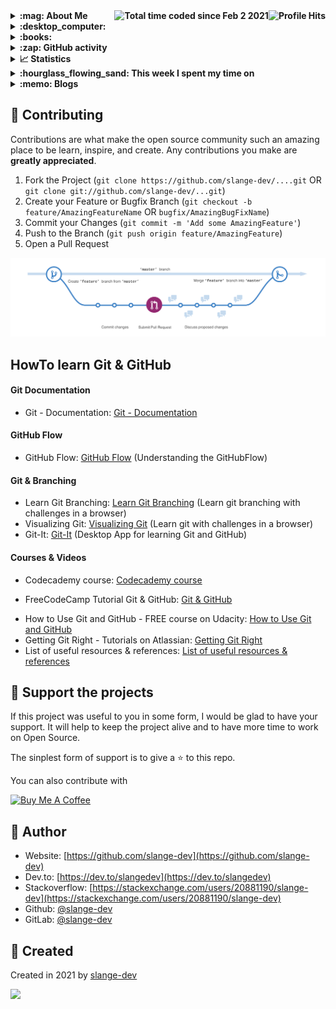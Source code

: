 <details>
  <summary><b> :mag: About Me <img align="right" alt="Profile Hits" src="https://komarev.com/ghpvc/?username=slange-dev&style=flat-square"> <a href="https://wakatime.com/@b9ca06e8-3961-4e7b-89c7-a5697a293916"><img align="right" src="https://wakatime.com/badge/user/b9ca06e8-3961-4e7b-89c7-a5697a293916.svg" alt="Total time coded since Feb 2 2021" /></a> </b></summary>
</details>

<details>
  <summary><b> :desktop_computer: </b></summary>
</details>

<details>
  <summary><b> :books: </b></summary>
</details>

<details>
  <summary><b> :zap: GitHub activity </b></summary>

<!--START_SECTION:activity-->
`[09/26 21:36]` <img alt="📝" src="https://github.com/cheesits456/github-activity-readme/raw/master/icons/commit.png" align="top" height="18"> Made `3` commits in [slange-dev/evaluate-scap](https://github.com/slange-dev/evaluate-scap)  
`[09/18 18:51]` <img alt="⭐" src="https://github.com/cheesits456/github-activity-readme/raw/master/icons/star.png" align="top" height="18"> Starred [fhstp/SoniControl](https://github.com/fhstp/SoniControl)  
`[09/10 10:28]` <img alt="⭐" src="https://github.com/cheesits456/github-activity-readme/raw/master/icons/star.png" align="top" height="18"> Starred [OpenSC/pam_p11](https://github.com/OpenSC/pam_p11)  
`[09/10 10:10]` <img alt="⭐" src="https://github.com/cheesits456/github-activity-readme/raw/master/icons/star.png" align="top" height="18"> Starred [GSA/piv-conformance](https://github.com/GSA/piv-conformance)  
`[09/10 10:08]` <img alt="⭐" src="https://github.com/cheesits456/github-activity-readme/raw/master/icons/star.png" align="top" height="18"> Starred [GSA/piv-guides](https://github.com/GSA/piv-guides)  
`[09/10 09:24]` <img alt="⭐" src="https://github.com/cheesits456/github-activity-readme/raw/master/icons/star.png" align="top" height="18"> Starred [swoopla/smartcard-luks](https://github.com/swoopla/smartcard-luks)  
`[09/10 09:13]` <img alt="⭐" src="https://github.com/cheesits456/github-activity-readme/raw/master/icons/star.png" align="top" height="18"> Starred [episource/Keepass-SmartcardEncryptedKeyFile](https://github.com/episource/Keepass-SmartcardEncryptedKeyFile)  
`[09/10 09:13]` <img alt="⭐" src="https://github.com/cheesits456/github-activity-readme/raw/master/icons/star.png" align="top" height="18"> Starred [T-Systems-MMS/keepassxc-p11-wrapper](https://github.com/T-Systems-MMS/keepassxc-p11-wrapper)  
`[09/10 01:21]` <img alt="⭐" src="https://github.com/cheesits456/github-activity-readme/raw/master/icons/star.png" align="top" height="18"> Starred [NoMoreFood/putty-cac](https://github.com/NoMoreFood/putty-cac)  
`[09/09 22:26]` <img alt="📝" src="https://github.com/cheesits456/github-activity-readme/raw/master/icons/commit.png" align="top" height="18"> Made `2` commits in [slange-dev/slange-dev](https://github.com/slange-dev/slange-dev)  

<details><summary>Show More</summary>

`[09/09 20:07]` <img alt="⭐" src="https://github.com/cheesits456/github-activity-readme/raw/master/icons/star.png" align="top" height="18"> Starred [vletoux/OpenPGP-CSP](https://github.com/vletoux/OpenPGP-CSP)  
`[09/08 12:17]` <img alt="⭐" src="https://github.com/cheesits456/github-activity-readme/raw/master/icons/star.png" align="top" height="18"> Starred [Rookiestyle/ColoredPassword](https://github.com/Rookiestyle/ColoredPassword)  
`[09/06 03:57]` <img alt="📝" src="https://github.com/cheesits456/github-activity-readme/raw/master/icons/commit.png" align="top" height="18"> Made `4` commits in [slange-dev/slange-dev](https://github.com/slange-dev/slange-dev)  
`[09/06 03:35]` <img alt="✅" src="https://github.com/cheesits456/github-activity-readme/raw/master/icons/pr-open.png" align="top" height="18"> Opened PR [`#2`](https://github.com//slange-dev/slange-dev/pull/2 'Update README.md') in [slange-dev/slange-dev](https://github.com/slange-dev/slange-dev)  
`[09/06 03:35]` <img alt="📝" src="https://github.com/cheesits456/github-activity-readme/raw/master/icons/commit.png" align="top" height="18"> Made `2` commits in [slange-dev/slange-dev](https://github.com/slange-dev/slange-dev)  
`[09/06 03:32]` <img alt="⭐" src="https://github.com/cheesits456/github-activity-readme/raw/master/icons/star.png" align="top" height="18"> Starred [GitGuardian/ggshield](https://github.com/GitGuardian/ggshield)  
`[09/06 03:30]` <img alt="📝" src="https://github.com/cheesits456/github-activity-readme/raw/master/icons/commit.png" align="top" height="18"> Made `2` commits in [slange-dev/slange-dev](https://github.com/slange-dev/slange-dev)  
`[09/06 03:23]` <img alt="⭐" src="https://github.com/cheesits456/github-activity-readme/raw/master/icons/star.png" align="top" height="18"> Starred [reviewdog/action-remark-lint](https://github.com/reviewdog/action-remark-lint)  
`[09/06 03:20]` <img alt="📝" src="https://github.com/cheesits456/github-activity-readme/raw/master/icons/commit.png" align="top" height="18"> Made `28` commits in [slange-dev/slange-dev](https://github.com/slange-dev/slange-dev)  
`[09/06 03:03]` <img alt="⭐" src="https://github.com/cheesits456/github-activity-readme/raw/master/icons/star.png" align="top" height="18"> Starred [vlajos/misspell-fixer](https://github.com/vlajos/misspell-fixer)  
`[09/06 02:56]` <img alt="📝" src="https://github.com/cheesits456/github-activity-readme/raw/master/icons/commit.png" align="top" height="18"> Made `1` commit in [slange-dev/slange-dev](https://github.com/slange-dev/slange-dev)  
`[09/06 02:44]` <img alt="⭐" src="https://github.com/cheesits456/github-activity-readme/raw/master/icons/star.png" align="top" height="18"> Starred [Roblox-ActionsCache/sobolevn-misspell-fixer-action](https://github.com/Roblox-ActionsCache/sobolevn-misspell-fixer-action)  
`[09/06 02:41]` <img alt="📝" src="https://github.com/cheesits456/github-activity-readme/raw/master/icons/commit.png" align="top" height="18"> Made `3` commits in [slange-dev/slange-dev](https://github.com/slange-dev/slange-dev)  
`[09/03 01:14]` <img alt="⭐" src="https://github.com/cheesits456/github-activity-readme/raw/master/icons/star.png" align="top" height="18"> Starred [appelgriebsch/dotFiles](https://github.com/appelgriebsch/dotFiles)  
`[09/03 00:29]` <img alt="📝" src="https://github.com/cheesits456/github-activity-readme/raw/master/icons/commit.png" align="top" height="18"> Made `6` commits in [slange-dev/slange-dev](https://github.com/slange-dev/slange-dev)  
`[08/28 07:48]` <img alt="⭐" src="https://github.com/cheesits456/github-activity-readme/raw/master/icons/star.png" align="top" height="18"> Starred [RedHatGov/rhel8-stig-latest](https://github.com/RedHatGov/rhel8-stig-latest)  
`[08/27 05:03]` <img alt="⭐" src="https://github.com/cheesits456/github-activity-readme/raw/master/icons/star.png" align="top" height="18"> Starred [clhore/autoDC.sh](https://github.com/clhore/autoDC.sh)  
`[08/27 03:07]` <img alt="⭐" src="https://github.com/cheesits456/github-activity-readme/raw/master/icons/star.png" align="top" height="18"> Starred [ClaudioMerola/ADxRay](https://github.com/ClaudioMerola/ADxRay)  
`[08/26 08:33]` <img alt="⭐" src="https://github.com/cheesits456/github-activity-readme/raw/master/icons/star.png" align="top" height="18"> Starred [jymigeon/gpgsm-as-ca](https://github.com/jymigeon/gpgsm-as-ca)  
`[08/24 04:13]` <img alt="⭐" src="https://github.com/cheesits456/github-activity-readme/raw/master/icons/star.png" align="top" height="18"> Starred [chris2511/xca](https://github.com/chris2511/xca)  
`[08/24 02:50]` <img alt="⭐" src="https://github.com/cheesits456/github-activity-readme/raw/master/icons/star.png" align="top" height="18"> Starred [OpenSC/pam_pkcs11](https://github.com/OpenSC/pam_pkcs11)  
`[08/24 02:47]` <img alt="⭐" src="https://github.com/cheesits456/github-activity-readme/raw/master/icons/star.png" align="top" height="18"> Starred [OpenSC/OpenSC](https://github.com/OpenSC/OpenSC)  
`[08/23 05:02]` <img alt="⭐" src="https://github.com/cheesits456/github-activity-readme/raw/master/icons/star.png" align="top" height="18"> Starred [dwinurhadia/freeradius-macauth](https://github.com/dwinurhadia/freeradius-macauth)  
`[08/22 07:59]` <img alt="⭐" src="https://github.com/cheesits456/github-activity-readme/raw/master/icons/star.png" align="top" height="18"> Starred [radiushub/FreeRADIUS-Server-Configuration-Tool](https://github.com/radiushub/FreeRADIUS-Server-Configuration-Tool)  
`[08/21 04:25]` <img alt="⭐" src="https://github.com/cheesits456/github-activity-readme/raw/master/icons/star.png" align="top" height="18"> Starred [jamielinux/bashmount](https://github.com/jamielinux/bashmount)  
`[08/21 00:07]` <img alt="⭐" src="https://github.com/cheesits456/github-activity-readme/raw/master/icons/star.png" align="top" height="18"> Starred [drwetter/testssl.sh](https://github.com/drwetter/testssl.sh)  
`[08/20 16:53]` <img alt="⭐" src="https://github.com/cheesits456/github-activity-readme/raw/master/icons/star.png" align="top" height="18"> Starred [brianclements/pkictl](https://github.com/brianclements/pkictl)  
`[08/17 05:34]` <img alt="⭐" src="https://github.com/cheesits456/github-activity-readme/raw/master/icons/star.png" align="top" height="18"> Starred [FreeRADIUS/freeradius-server](https://github.com/FreeRADIUS/freeradius-server)  
`[08/16 09:43]` <img alt="⭐" src="https://github.com/cheesits456/github-activity-readme/raw/master/icons/star.png" align="top" height="18"> Starred [dmitriykuptsov/tacacsgui](https://github.com/dmitriykuptsov/tacacsgui)  
`[08/16 08:41]` <img alt="⭐" src="https://github.com/cheesits456/github-activity-readme/raw/master/icons/star.png" align="top" height="18"> Starred [bareos/bareos](https://github.com/bareos/bareos)  
`[08/04 21:25]` <img alt="📝" src="https://github.com/cheesits456/github-activity-readme/raw/master/icons/commit.png" align="top" height="18"> Made `1` commit in [slange-dev/evaluate-scap](https://github.com/slange-dev/evaluate-scap)  
`[08/04 19:19]` <img alt="📝" src="https://github.com/cheesits456/github-activity-readme/raw/master/icons/commit.png" align="top" height="18"> Made `1` commit in [slange-dev/slange-dev](https://github.com/slange-dev/slange-dev)  
`[08/04 08:16]` <img alt="📝" src="https://github.com/cheesits456/github-activity-readme/raw/master/icons/commit.png" align="top" height="18"> Made `7` commits in [slange-dev/evaluate-scap](https://github.com/slange-dev/evaluate-scap)  
`[08/04 04:55]` <img alt="➕" src="https://github.com/cheesits456/github-activity-readme/raw/master/icons/create-repo.png" align="top" height="18"> Created repository [slange-dev/evaluate-scap](https://github.com/slange-dev/evaluate-scap)  
`[08/04 04:55]` <img alt="📂" src="https://github.com/cheesits456/github-activity-readme/raw/master/icons/create-branch.png" align="top" height="18"> Created branch [`master`](https://github.com/slange-dev/evaluate-scap/tree/master) in [slange-dev/evaluate-scap](https://github.com/slange-dev/evaluate-scap)  
`[08/03 06:29]` <img alt="⭐" src="https://github.com/cheesits456/github-activity-readme/raw/master/icons/star.png" align="top" height="18"> Starred [arthepsy/ssh-audit](https://github.com/arthepsy/ssh-audit)  
`[07/31 02:13]` <img alt="⭐" src="https://github.com/cheesits456/github-activity-readme/raw/master/icons/star.png" align="top" height="18"> Starred [dthurston/fapolicyd-configuration](https://github.com/dthurston/fapolicyd-configuration)  
`[07/29 13:53]` <img alt="⭐" src="https://github.com/cheesits456/github-activity-readme/raw/master/icons/star.png" align="top" height="18"> Starred [linux-application-whitelisting/fapolicyd](https://github.com/linux-application-whitelisting/fapolicyd)  
`[07/29 13:09]` <img alt="⭐" src="https://github.com/cheesits456/github-activity-readme/raw/master/icons/star.png" align="top" height="18"> Starred [HACKERALERT/Picocrypt](https://github.com/HACKERALERT/Picocrypt)  
`[07/26 14:53]` <img alt="📝" src="https://github.com/cheesits456/github-activity-readme/raw/master/icons/commit.png" align="top" height="18"> Made `6` commits in [slange-dev/hardened-rocky8-kickstart](https://github.com/slange-dev/hardened-rocky8-kickstart)  
`[07/26 14:16]` <img alt="🍴" src="https://github.com/cheesits456/github-activity-readme/raw/master/icons/fork.png" align="top" height="18"> Forked [fcaviggia/hardened-centos7-kickstart](https://github.com/fcaviggia/hardened-centos7-kickstart) to [slange-dev/hardened-rocky8-kickstart](https://github.com/slange-dev/hardened-rocky8-kickstart)  
`[07/26 05:58]` <img alt="⭐" src="https://github.com/cheesits456/github-activity-readme/raw/master/icons/star.png" align="top" height="18"> Starred [librenms/librenms](https://github.com/librenms/librenms)  
`[07/24 18:09]` <img alt="⭐" src="https://github.com/cheesits456/github-activity-readme/raw/master/icons/star.png" align="top" height="18"> Starred [linuxsquad/Linux_Workstation_Harden_Security](https://github.com/linuxsquad/Linux_Workstation_Harden_Security)  
`[07/24 17:58]` <img alt="⭐" src="https://github.com/cheesits456/github-activity-readme/raw/master/icons/star.png" align="top" height="18"> Starred [TheOnodrim/Shield](https://github.com/TheOnodrim/Shield)  
`[07/24 17:54]` <img alt="⭐" src="https://github.com/cheesits456/github-activity-readme/raw/master/icons/star.png" align="top" height="18"> Starred [ayethatsright/RedHat_Hardening_Script](https://github.com/ayethatsright/RedHat_Hardening_Script)  
`[07/16 05:27]` <img alt="⭐" src="https://github.com/cheesits456/github-activity-readme/raw/master/icons/star.png" align="top" height="18"> Starred [sokdr/LinuxAudit](https://github.com/sokdr/LinuxAudit)  
`[07/16 04:38]` <img alt="⭐" src="https://github.com/cheesits456/github-activity-readme/raw/master/icons/star.png" align="top" height="18"> Starred [emirozer/nixarmor](https://github.com/emirozer/nixarmor)  
`[07/16 04:02]` <img alt="⭐" src="https://github.com/cheesits456/github-activity-readme/raw/master/icons/star.png" align="top" height="18"> Starred [k4yt3x/nftables](https://github.com/k4yt3x/nftables)  
`[07/16 04:00]` <img alt="⭐" src="https://github.com/cheesits456/github-activity-readme/raw/master/icons/star.png" align="top" height="18"> Starred [k4yt3x/sysctl](https://github.com/k4yt3x/sysctl)  
`[07/16 03:48]` <img alt="⭐" src="https://github.com/cheesits456/github-activity-readme/raw/master/icons/star.png" align="top" height="18"> Starred [hardenedlinux/harbian-audit](https://github.com/hardenedlinux/harbian-audit)  
`[07/16 03:38]` <img alt="⭐" src="https://github.com/cheesits456/github-activity-readme/raw/master/icons/star.png" align="top" height="18"> Starred [ovh/debian-cis](https://github.com/ovh/debian-cis)  
`[07/15 14:46]` <img alt="⭐" src="https://github.com/cheesits456/github-activity-readme/raw/master/icons/star.png" align="top" height="18"> Starred [a13xp0p0v/kconfig-hardened-check](https://github.com/a13xp0p0v/kconfig-hardened-check)  
`[07/15 00:12]` <img alt="⭐" src="https://github.com/cheesits456/github-activity-readme/raw/master/icons/star.png" align="top" height="18"> Starred [x08d/lockdown.sh](https://github.com/x08d/lockdown.sh)  
`[07/14 21:56]` <img alt="⭐" src="https://github.com/cheesits456/github-activity-readme/raw/master/icons/star.png" align="top" height="18"> Starred [MISP/MISP](https://github.com/MISP/MISP)  
`[07/14 19:13]` <img alt="⭐" src="https://github.com/cheesits456/github-activity-readme/raw/master/icons/star.png" align="top" height="18"> Starred [eesmer/LastControl](https://github.com/eesmer/LastControl)  
`[07/14 18:45]` <img alt="⭐" src="https://github.com/cheesits456/github-activity-readme/raw/master/icons/star.png" align="top" height="18"> Starred [inspec/inspec](https://github.com/inspec/inspec)  
`[07/14 01:14]` <img alt="⭐" src="https://github.com/cheesits456/github-activity-readme/raw/master/icons/star.png" align="top" height="18"> Starred [lastmjs/enable-cryptocurrency-in-funding-yml](https://github.com/lastmjs/enable-cryptocurrency-in-funding-yml)  

</details>
<!--END_SECTION:activity-->
</details>

<details>
  <summary><b> 📈 Statistics </b></summary>

[![Slange-dev's GitHub stats](https://github-readme-stats.vercel.app/api?username=slange-dev&count_private=true&show_icons=true&theme=dark)](https://github.com/anuraghazra/github-readme-stats)

[![Top Langs](https://github-readme-stats.vercel.app/api/top-langs/?username=slange-dev&langs_count=10&layout=compact&theme=dark)](https://github.com/anuraghazra/github-readme-stats)
</details>

<details>
  <summary><b> :hourglass_flowing_sand: This week I spent my time on </b></summary>

[![Slange-dev's wakatime stats](https://github-readme-stats.vercel.app/api/wakatime?username=slange_dev&theme=dark)](https://github.com/anuraghazra/github-readme-stats)
</details>

<details>
  <summary><b> :memo: Blogs </b></summary>

### Dev.to Community Posts

<!-- DEVTO:START -->
- [Test Post](https://dev.to/slangedev/test-post-1naa)
<!-- DEVTO:END -->

### StackOverflow Community Posts

<!-- STACKOVERFLOW:START -->
<!-- STACKOVERFLOW:END -->

### Medium Community Posts

<!-- MEDIUM:START -->
<!-- MEDIUM:END -->
</details>

## :handshake: Contributing

Contributions are what make the open source community such an amazing place to be learn, inspire, and create. Any contributions you make are **greatly appreciated**.

1. Fork the Project (`git clone https://github.com/slange-dev/....git` OR `git clone git://github.com/slange-dev/...git`)
2. Create your Feature or Bugfix Branch (`git checkout -b feature/AmazingFeatureName` OR `bugfix/AmazingBugFixName`)
3. Commit your Changes (`git commit -m 'Add some AmazingFeature'`)
4. Push to the Branch (`git push origin feature/AmazingFeature`)
5. Open a Pull Request

![image](https://github.com/slange-dev/slange-dev/blob/master/github_flow.png?raw=true)

## HowTo learn Git & GitHub

#### Git Documentation
* Git - Documentation: [Git - Documentation](https://git-scm.com/doc)

#### GitHub Flow
* GitHub Flow: [GitHub Flow](https://guides.github.com/introduction/flow/) (Understanding the GitHubFlow)

#### Git & Branching
* Learn Git Branching: [Learn Git Branching](https://learngitbranching.js.org/) (Learn git branching with challenges in a browser)
* Visualizing Git: [Visualizing Git](https://git-school.github.io/visualizing-git/) (Learn git with challenges in a browser)
* Git-It: [Git-It](https://github.com/jlord/git-it-electron) (Desktop App for learning Git and GitHub)

#### Courses & Videos
* Codecademy course: [Codecademy course](https://www.codecademy.com/learn/learn-git)
- FreeCodeCamp Tutorial Git & GitHub: [Git & GitHub](https://www.youtube.com/watch?v=vR-y_2zWrIE&list=PLWKjhJtqVAbkFiqHnNaxpOPhh9tSWMXIF)
* How to Use Git and GitHub - FREE course on Udacity: [How to Use Git and GitHub](https://www.udacity.com/course/how-to-use-git-and-github--ud775#)
* Getting Git Right - Tutorials on Atlassian: [Getting Git Right](https://www.atlassian.com/git)
* List of useful resources & references: [List of useful resources & references](https://gist.github.com/eashish93/3eca6a90fef1ea6e586b7ec211ff72a5)

## :yellow_heart: Support the projects

If this project was useful to you in some form, I would be glad to have your support.  It will help to keep the project alive and to have more time to work on Open Source.

The sinplest form of support is to give a :star: to this repo.

You can also contribute with 

<a href="https://www.buymeacoffee.com/slange.dev" target="_blank">
  <img src="https://www.buymeacoffee.com/assets/img/custom_images/orange_img.png" alt="Buy Me A Coffee" style="height: auto !important;width: auto !important;" >
</a>

## :bust_in_silhouette: Author

* Website: [https://github.com/slange-dev](https://github.com/slange-dev)
* Dev.to: [https://dev.to/slangedev](https://dev.to/slangedev)
* Stackoverflow: [https://stackexchange.com/users/20881190/slange-dev](https://stackexchange.com/users/20881190/slange-dev)
* Github: [@slange-dev](https://github.com/slange-dev)
* GitLab: [@slange-dev](https://gitlab.com/slange-dev)

## :rocket: Created

Created in 2021 by [slange-dev](https://github.com/slange-dev)

<!--
**slange-dev/slange-dev** is a ✨ _special_ ✨ repository because its `README.md` (this file) appears on your GitHub profile.
-->

![](https://hit.yhype.me/github/profile?user_id=74963785)
